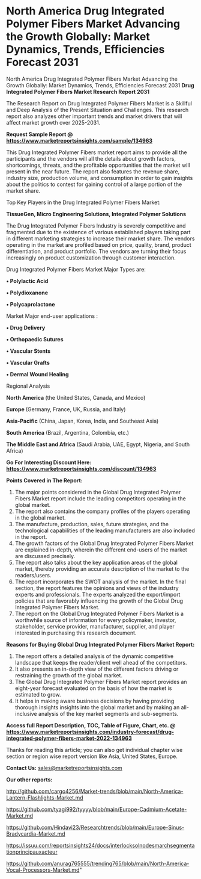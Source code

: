 # North America Drug Integrated Polymer Fibers Market Advancing the Growth Globally: Market Dynamics, Trends, Efficiencies Forecast 2031
North America Drug Integrated Polymer Fibers Market Advancing the Growth Globally: Market Dynamics, Trends, Efficiencies Forecast 2031
<strong>Drug Integrated Polymer Fibers Market Research Report 2031</strong>

The Research Report on Drug Integrated Polymer Fibers Market is a Skillful and Deep Analysis of the Present Situation and Challenges. This research report also analyzes other important trends and market drivers that will affect market growth over 2025-2031.

<strong>Request Sample Report @ <a href=https://www.marketreportsinsights.com/sample/134963>https://www.marketreportsinsights.com/sample/134963</a></strong>

This Drug Integrated Polymer Fibers market report aims to provide all the participants and the vendors will all the details about growth factors, shortcomings, threats, and the profitable opportunities that the market will present in the near future. The report also features the revenue share, industry size, production volume, and consumption in order to gain insights about the politics to contest for gaining control of a large portion of the market share.

Top Key Players in the Drug Integrated Polymer Fibers Market:

<strong>TissueGen, Micro Engineering Solutions, Integrated Polymer Solutions</strong>

The Drug Integrated Polymer Fibers Industry is severely competitive and fragmented due to the existence of various established players taking part in different marketing strategies to increase their market share. The vendors operating in the market are profiled based on price, quality, brand, product differentiation, and product portfolio. The vendors are turning their focus increasingly on product customization through customer interaction.

Drug Integrated Polymer Fibers Market Major Types are:

<strong>• Polylactic Acid

• Polydioxanone

• Polycaprolactone</strong>

Market Major end-user applications :

<strong>• Drug Delivery

• Orthopaedic Sutures

• Vascular Stents

• Vascular Grafts

• Dermal Wound Healing</strong>

Regional Analysis

</u><strong><b>North America</b></strong> (the United States, Canada, and Mexico)

<strong><b>Europe </b></strong>(Germany, France, UK, Russia, and Italy)

<strong><b>Asia-Pacific</b></strong> (China, Japan, Korea, India, and Southeast Asia)

<strong><b>South America</b></strong> (Brazil, Argentina, Colombia, etc.)

<strong><b>The Middle East and Africa</b></strong> (Saudi Arabia, UAE, Egypt, Nigeria, and South Africa)

<strong>Go For Interesting Discount Here: <a href=https://www.marketreportsinsights.com/discount/134963>https://www.marketreportsinsights.com/discount/134963</a></strong>

<strong>Points Covered in The Report:</strong>
<ol>
  <li>The major points considered in the Global Drug Integrated Polymer Fibers Market report include the leading competitors operating in the global market.</li>
  <li>The report also contains the company profiles of the players operating in the global market.</li>
  <li>The manufacture, production, sales, future strategies, and the technological capabilities of the leading manufacturers are also included in the report.</li>
  <li>The growth factors of the Global Drug Integrated Polymer Fibers Market are explained in-depth, wherein the different end-users of the market are discussed precisely.</li>
  <li>The report also talks about the key application areas of the global market, thereby providing an accurate description of the market to the readers/users.</li>
  <li>The report incorporates the SWOT analysis of the market. In the final section, the report features the opinions and views of the industry experts and professionals. The experts analyzed the export/import policies that are favorably influencing the growth of the Global Drug Integrated Polymer Fibers Market.</li>
  <li>The report on the Global Drug Integrated Polymer Fibers Market is a worthwhile source of information for every policymaker, investor, stakeholder, service provider, manufacturer, supplier, and player interested in purchasing this research document.</li>
</ol>
<strong>Reasons for Buying Global Drug Integrated Polymer Fibers Market Report:</strong>

<ol>
  <li>The report offers a detailed analysis of the dynamic competitive landscape that keeps the reader/client well ahead of the competitors.</li>
  <li>It also presents an in-depth view of the different factors driving or restraining the growth of the global market.</li>
  <li>The Global Drug Integrated Polymer Fibers Market report provides an eight-year forecast evaluated on the basis of how the market is estimated to grow.</li>
  <li>It helps in making aware business decisions by having providing thorough insights insights into the global market and by making an all-inclusive analysis of the key market segments and sub-segments.</li>
</ol>
<strong>Access full Report Description, TOC, Table of Figure, Chart, etc. @ <a href=https://www.marketreportsinsights.com/industry-forecast/drug-integrated-polymer-fibers-market-2022-134963>https://www.marketreportsinsights.com/industry-forecast/drug-integrated-polymer-fibers-market-2022-134963</a></strong>


Thanks for reading this article; you can also get individual chapter wise section or region wise report version like Asia, United States, Europe.

<strong>Contact Us:</strong>
sales@marketreportsinsights.com

<strong>Our other reports:</strong>

<a href=http://github.com/cargo4256/Market-trends/blob/main/North-America-Lantern-Flashlights-Market.md>http://github.com/cargo4256/Market-trends/blob/main/North-America-Lantern-Flashlights-Market.md</a>

<a href=https://github.com/tyagi992/tyyyy/blob/main/Europe-Cadmium-Acetate-Market.md>https://github.com/tyagi992/tyyyy/blob/main/Europe-Cadmium-Acetate-Market.md</a>

<a href=https://github.com/Hindavi23/Researchtrends/blob/main/Europe-Sinus-Bradycardia-Market.md>https://github.com/Hindavi23/Researchtrends/blob/main/Europe-Sinus-Bradycardia-Market.md</a>

<a href=https://issuu.com/reportsinsights24/docs/interlocksolnodesmarchsegmentationprincipauxacteur>https://issuu.com/reportsinsights24/docs/interlocksolnodesmarchsegmentationprincipauxacteur</a>

<a href=https://github.com/anurag765555/trending765/blob/main/North-America-Vocal-Processors-Market.md>https://github.com/anurag765555/trending765/blob/main/North-America-Vocal-Processors-Market.md</a>"
